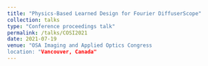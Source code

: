 ```yaml
---
title: "Physics-Based Learned Design for Fourier DiffuserScope"
collection: talks
type: "Conference proceedings talk"
permalink: /talks/COSI2021
date: 2021-07-19
venue: "OSA Imaging and Applied Optics Congress
location: "Vancouver, Canada"
---
```

